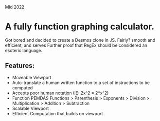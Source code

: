 Mid 2022
# A fully function graphing calculator. 

Got bored and decided to create a Desmos clone in JS. Fairly? smooth and efficient, and serves Further proof that RegEx should be considered an esoteric language.
## Features:
- Moveable Viewport 
- Auto-translate a human written function to a set of instructions to be computed
- Accepts poor human notation (IE: 2x^2 = 2*x^2)
- Function PEMDAS Functions > Parenthesis > Exponents > Division > Multiplication > Addition > Subtraction
- Scalable Viewport
- Efficient Computation that builds on viewport
